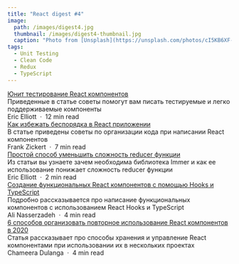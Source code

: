 ```yaml
---
title: "React digest #4"
image: 
  path: /images/digest4.jpg
  thumbnail: /images/digest4-thumbnail.jpg
  caption: "Photo from [Unsplash](https://unsplash.com/photos/cI5KB6XF-EI)"
tags:
  - Unit Testing
  - Clean Code
  - Redux
  - TypeScript
---
```


<div class="digest">
    <a href="https://medium.com/javascript-scene/unit-testing-react-components-aeda9a44aae2">Юнит тестирование React компонентов</a>
    <div class="digest-desc">Приведенные в статье советы помогут вам писать тестируемые и легко поддерживаемые компоненты</div> 
    <div class="digest-time">Eric Elliott &nbsp;&middot;&nbsp; 12 min read</div>
</div>

<div class="digest">
    <a href="https://codeburst.io/your-react-app-is-a-mess-before-you-even-know-it-6575d13f2e51">Как избежать беспорядка в React приложении</a>
    <div class="digest-desc">В статье приведены советы по организации кода при написании React компонентов</div> 
    <div class="digest-time">Frank Zickert &nbsp;&middot;&nbsp; 7 min read</div>
</div>

<div class="digest">
    <a href="https://medium.com/javascript-scene/one-cool-trick-to-simplify-reducer-functions-bbbffe488bb6">Простой способ уменьшить сложность reducer функции</a>
    <div class="digest-desc">Из статьи вы узнаете зачем необходима библиотека Immer и как ее использование понижает сложность reducer функции</div> 
    <div class="digest-time">Eric Elliott &nbsp;&middot;&nbsp; 2 min read</div>
</div>

<div class="digest">
    <a href="https://levelup.gitconnected.com/using-react-functional-components-with-hooks-in-typescript-6d61075edddc">Создание функциональных React компонентов с помощью Hooks и TypeScript</a>
    <div class="digest-desc">Подробно рассказывается про написание функциональных компонентов с использованием React Hooks и TypeScript</div> 
    <div class="digest-time">Ali Nasserzadeh &nbsp;&middot;&nbsp; 4 min read</div>
</div>

<div class="digest">
    <a href="https://blog.bitsrc.io/6-ways-to-share-and-reuse-react-components-6d80e2fd16cd">6 способов организовать повторное использование React компонентов в 2020</a>
    <div class="digest-desc">Статья рассказывает про способы хранения и управление React компонентами при использовании их в нескольких проектах</div> 
    <div class="digest-time">Chameera Dulanga &nbsp;&middot;&nbsp; 4 min read</div>
</div>